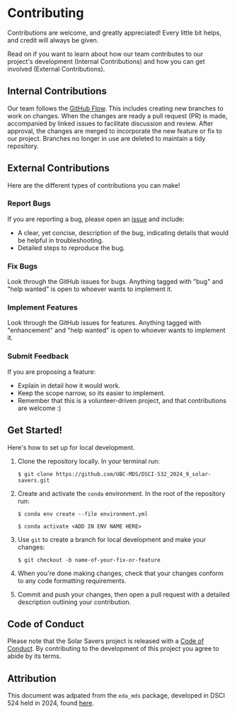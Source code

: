 # Contributing

Contributions are welcome, and greatly appreciated! Every little bit helps, and credit will always be given.

Read on if you want to learn about how our team contributes to our project's development (Internal Contributions) and how you can get involved (External Contributions).

## Internal Contributions

Our team follows the [GitHub Flow](https://docs.github.com/en/get-started/quickstart/github-flow). This includes creating new branches to work on changes. When the changes are ready a pull request (PR) is made, accompanied by linked issues to facilitate discussion and review. After approval, the changes are merged to incorporate the new feature or fix to our project. Branches no longer in use are deleted to maintain a tidy repository.

## External Contributions

Here are the different types of contributions you can make!

### Report Bugs

If you are reporting a bug, please open an [issue](https://github.com/UBC-MDS/DSCI-532_2024_9_solar-savers/issues) and include:

* A clear, yet concise, description of the bug, indicating details that would be helpful in troubleshooting.
* Detailed steps to reproduce the bug.

### Fix Bugs

Look through the GitHub issues for bugs. Anything tagged with "bug" and "help wanted" is open to whoever wants to implement it.

### Implement Features

Look through the GitHub issues for features. Anything tagged with "enhancement" and "help wanted" is open to whoever wants to implement it.

### Submit Feedback

If you are proposing a feature:

* Explain in detail how it would work.
* Keep the scope narrow, so its easier to implement.
* Remember that this is a volunteer-driven project, and that contributions  are welcome :)

## Get Started!

Here's how to set up for local development.

1. Clone the repository locally. In your terminal run:

    ```console
    $ git clone https://github.com/UBC-MDS/DSCI-532_2024_9_solar-savers.git
    ```

2. Create and activate the `conda` environment. In the root of the repository run:
    ```console
    $ conda env create --file environment.yml
    ```

    ```console
    $ conda activate <ADD IN ENV NAME HERE> 
    ```

3. Use `git` to create a branch for local development and make your changes:

    ```console
    $ git checkout -b name-of-your-fix-or-feature
    ```

4. When you're done making changes, check that your changes conform to any code formatting requirements.

5. Commit and push your changes, then open a pull request with a detailed description outlining your contribution. 

## Code of Conduct

Please note that the Solar Savers project is released with a [Code of Conduct](CODE_OF_CONDUCT.md). By contributing to the development of this project you agree to abide by its terms.

## Attribution

This document was adpated from the `eda_mds` package, developed in DSCI 524 held in 2024, found [here](https://github.com/UBC-MDS/eda_mds/blob/main/CONTRIBUTING.md). 
